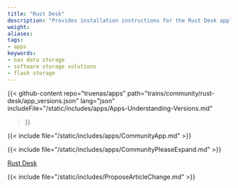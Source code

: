 ```yaml
---
title: "Rust Desk"
description: "Provides installation instructions for the Rust Desk application in TrueNAS."
weight: 
aliases:
tags:
- apps
keywords:
- nas data storage
- software storage solutions
- flash storage
---
```


{{< github-content 
    repo="truenas/apps"
    path="trains/community/rust-desk/app_versions.json"
    lang="json"
	includeFile="/static/includes/apps/Apps-Understanding-Versions.md"
>}}

{{< include file="/static/includes/apps/CommunityApp.md" >}}

<!-- Comment out the following line if your suggested changes to this Community app documentation provide a complete installation tutorial. Leave exposed if you are proposing a partial expansion of the content, but further work is needed. -->
{{< include file="/static/includes/apps/CommunityPleaseExpand.md" >}}

<!-- Uncomment the following line if you suspect this Community app documentation is out of date, inaccurate, or needs further improvement -->
<!--{{< include file="/static/includes/apps/CommunityPleaseImprove.md" >}}-->

[Rust Desk](https://rustdesk.com) <!-- is a [description of the application] -->

{{< include file="/static/includes/ProposeArticleChange.md" >}}
